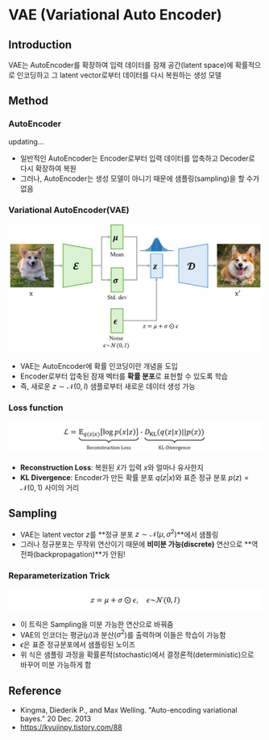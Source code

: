 # VAE (Variational Auto Encoder)
## Introduction
VAE는 AutoEncoder를 확장하여 입력 데이터를 잠재 공간(latent space)에 확률적으로 인코딩하고
그 latent vector로부터 데이터를 다시 복원하는 생성 모델
## Method
### AutoEncoder
updating...

- 일반적인 AutoEncoder는 Encoder로부터 입력 데이터를 압축하고 Decoder로 다시 확장하여 복원
- 그러나, AutoEncoder는 생성 모델이 아니기 때문에 샘플링(sampling)을 할 수가 없음

### Variational AutoEncoder(VAE)
![vae](/assets/VAE/vae.png)

- VAE는 AutoEncoder에 확률 인코딩이란 개념을 도입
- Encoder로부터 압축된 잠재 벡터를 **확률 분포**로 표현할 수 있도록 학습
- 즉, 새로운 $z\sim \mathcal{N}(0,I)$ 샘플로부터 새로운 데이터 생성 가능

### Loss function
![loss](/assets/VAE/loss.png)

- **Reconstruction Loss**: 복원된 $\hat{x}$가 입력 $x$와 얼마나 유사한지
- **KL Divergence**: Encoder가 만든 확률 분포 $q(z|x)$와 표준 정규 분포 $p(z)=\mathcal{N}(0,1)$ 사이의 거리

## Sampling
- VAE는 latent vector $z$를 **정규 분포 $z\sim \mathcal{N}(\mu, \sigma^2)$**에서 샘플링
- 그러나 정규분포는 무작위 연산이기 때문에 **비미분 가능(discrete)** 연산으로 **역전파(backpropagation)**가 안됨!

### Reparameterization Trick
![reparameterization](/assets/VAE/reparameterization.png)
- 이 트릭은 Sampling을 미분 가능한 연산으로 바꿔줌
- VAE의 인코더는 평균($\mu$)과 분산($\sigma^2$)를 출력하며 이들은 학습이 가능함
- $\epsilon$은 표준 정규분포에서 샘플링된 노이즈
- 위 식은 샘플링 과정을 확률론적(stochastic)에서 결정론적(deterministic)으로 바꾸어 미분 가능하게 함

## Reference
- Kingma, Diederik P., and Max Welling. "Auto-encoding variational bayes." 20 Dec. 2013
- https://kyujinpy.tistory.com/88
